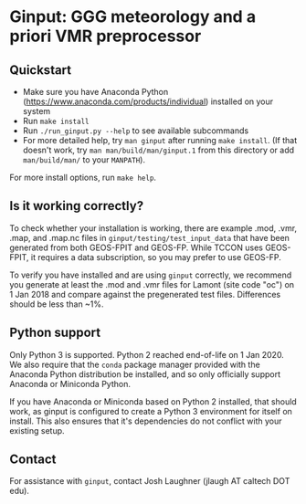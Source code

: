 # Ginput: GGG meteorology and a priori VMR preprocessor

## Quickstart

* Make sure you have Anaconda Python (https://www.anaconda.com/products/individual) 
  installed on your system
* Run `make install`
* Run `./run_ginput.py --help` to see available subcommands
* For more detailed help, try `man ginput` after running `make install`. 
  (If that doesn't work, try `man man/build/man/ginput.1` from this 
  directory or add `man/build/man/` to your `MANPATH`).
  
For more install options, run `make help`. 

## Is it working correctly?

To check whether your installation is working, there are example .mod, .vmr, .map, 
and .map.nc files in `ginput/testing/test_input_data` that have been generated from
both GEOS-FPIT and GEOS-FP. While TCCON uses GEOS-FPIT, it requires a data subscription,
so you may prefer to use GEOS-FP. 

To verify you have installed and are using `ginput` correctly, we recommend you generate
at least the .mod and .vmr files for Lamont (site code "oc") on 1 Jan 2018 and compare
against the pregenerated test files. Differences should be less than ~1%. 

## Python support

Only Python 3 is supported. Python 2 reached end-of-life on 1 Jan 2020. 
We also require that the `conda` package manager provided with the Anaconda
Python distribution be installed, and so only officially support Anaconda or
Miniconda Python. 

If you have Anaconda or Miniconda based on Python 2 installed, that should work,
as ginput is configured to create a Python 3 environment for itself on install.
This also ensures that it's dependencies do not conflict with your existing 
setup.

## Contact

For assistance with `ginput`, contact Josh Laughner (jlaugh AT caltech DOT edu).